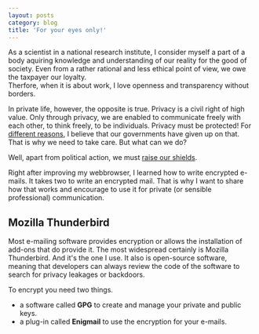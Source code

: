 ```yaml
---
layout: posts
category: blog
title: 'For your eyes only!'
---
```


As a scientist in a national research institute, I consider myself a part of a body aquiring knowledge and understanding of our reality for the good of society. Even from a rather rational and less ethical point of view, we owe the taxpayer our loyalty.   
Therfore, when it is about work, I love openness and transparency without borders.

In private life, however, the opposite is true. Privacy is a civil right of high value. Only through privacy, we are enabled to communicate freely with each other, to think freely, to be individuals. Privacy must be protected! For [different reasons](https://en.wikipedia.org/wiki/2013_global_surveillance_disclosures), I believe that our governments have given up on that. That is why we need to take care. But what can we do? 

Well, apart from political action, we must [raise our shields](https://www.prism-break.org). 

Right after improving my webbrowser, I learned how to write encrypted e-mails. It takes two to write an encrypted mail. That is why I want to share how that works and encourage to use it for private (or sensible professional) communication. 

## Mozilla Thunderbird
Most e-mailing software provides encryption or allows the installation of add-ons that do provide it. The most widespread certainly is Mozilla Thunderbird. And it's the one I use. It also is open-source software, meaning that developers can always review the code of the software to search for privacy leakages or backdoors. 
 
To encrypt you need two things. 
- a software called **GPG** to create and manage your private and public keys. 
- a plug-in called **Enigmail** to use the encryption for your e-mails. 



